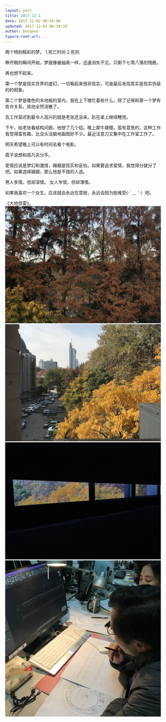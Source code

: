 ```yaml
---
layout: post
title: 2017.12.1
date: 2017-12-02 00:56:00
updated: 2017-12-02 00:59:34
author: Dongwen
typora-root-url: ..
---
```




两个特别精彩的梦。
1.死亡时间
2.死刑

睁开眼的瞬间开始，梦就像被抽离一样，迅速消失不见，只剩下七零八落的残骸。

再也想不起来。

第一个梦是现实世界的虚幻，一切看起来很非现实，可是最后发现其实是现实伪装的的假象。

第二个梦是暖色的木地板的室内，我在上下楼忙着些什么，除了记得和第一个梦有些许关系，其他全然消散了。

去工作室迟到最令人高兴的就是老张还没来。趴在桌上继续睡觉。

下午，给老张看结构问题，他想了几个招。晚上犀牛建模。蛮有意思的，这种工作我觉得蛮有趣，比没头没脑地画图好不少。最近注意力又集中在工作室工作了。

明天希望晚上可以有时间去看个电影。

霞子说想和周凡夫分手。

爱情应该是梦幻和激情，婚姻是现实和妥协。如果要追求爱情，我觉得分就分了吧。如果选择婚姻，那么他是不错的人选。

男人多情，但却深情。
女人专情，但却薄情。

如果我喜欢一个女生，应该就会永远在意她，永远会因为她难受(╯﹏╰）吧。

《大地惊雷》。    ![](/img/in-post/p46993365.jpg)
![](/img/in-post/p46993358.jpg)
![](/img/in-post/p46993362.jpg)
![](/img/in-post/p46993357.jpg)
